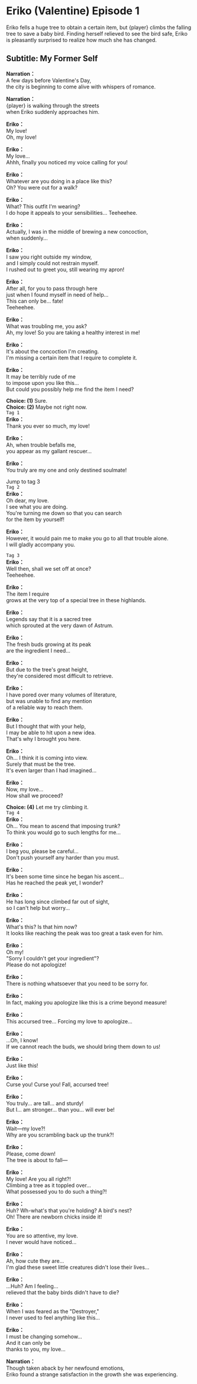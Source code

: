 # Eriko (Valentine) Episode 1
Eriko fells a huge tree to obtain a certain item, but {player} climbs the falling tree to save a baby bird. Finding herself relieved to see the bird safe, Eriko is pleasantly surprised to realize how much she has changed.
  
## Subtitle: My Former Self
  
**Narration：**  
A few days before Valentine's Day,  
the city is beginning to come alive with whispers of romance.  
  
**Narration：**  
{player} is walking through the streets  
when Eriko suddenly approaches him.  
  
**Eriko：**  
My love!  
Oh, my love!  
  
**Eriko：**  
My love...  
Ahhh, finally you noticed my voice calling for you!  
  
**Eriko：**  
Whatever are you doing in a place like this?  
Oh? You were out for a walk?  
  
**Eriko：**  
What? This outfit I'm wearing?  
I do hope it appeals to your sensibilities... Teeheehee.  
  
**Eriko：**  
Actually, I was in the middle of brewing a new concoction,  
when suddenly...  
  
**Eriko：**  
I saw you right outside my window,  
and I simply could not restrain myself.  
I rushed out to greet you, still wearing my apron!  
  
**Eriko：**  
After all, for you to pass through here  
just when I found myself in need of help...  
This can only be... fate!  
 Teeheehee.  
  
**Eriko：**  
What was troubling me, you ask?  
Ah, my love! So you are taking a healthy interest in me!  
  
**Eriko：**  
It's about the concoction I'm creating.  
I'm missing a certain item that I require to complete it.  
  
**Eriko：**  
It may be terribly rude of me  
to impose upon you like this...  
But could you possibly help me find the item I need?  
  
**Choice: (1)**  Sure.  
**Choice: (2)**  Maybe not right now.  
`Tag 1`  
**Eriko：**  
Thank you ever so much, my love!  
  
**Eriko：**  
Ah, when trouble befalls me,  
you appear as my gallant rescuer...  
  
**Eriko：**  
You truly are my one and only destined soulmate!  
  
Jump to tag 3  
`Tag 2`  
**Eriko：**  
Oh dear, my love.  
I see what you are doing.  
You're turning me down so that you can search  
for the item by yourself!  
  
**Eriko：**  
However, it would pain me to make you go to all that trouble alone.  
I will gladly accompany you.  
  
`Tag 3`  
**Eriko：**  
Well then, shall we set off at once?  
 Teeheehee.  
  
**Eriko：**  
The item I require  
grows at the very top of a special tree in these highlands.  
  
**Eriko：**  
Legends say that it is a sacred tree  
which sprouted at the very dawn of Astrum.  
  
**Eriko：**  
The fresh buds growing at its peak  
are the ingredient I need...  
  
**Eriko：**  
But due to the tree's great height,  
they're considered most difficult to retrieve.  
  
**Eriko：**  
I have pored over many volumes of literature,  
but was unable to find any mention  
of a reliable way to reach them.  
  
**Eriko：**  
But I thought that with your help,  
I may be able to hit upon a new idea.  
That's why I brought you here.  
  
**Eriko：**  
Oh... I think it is coming into view.  
Surely that must be the tree.  
It's even larger than I had imagined...  
  
**Eriko：**  
Now, my love...  
How shall we proceed?  
  
**Choice: (4)**  Let me try climbing it.  
`Tag 4`  
**Eriko：**  
Oh... You mean to ascend that imposing trunk?  
To think you would go to such lengths for me...  
  
**Eriko：**  
I beg you, please be careful...  
Don't push yourself any harder than you must.  
  
**Eriko：**  
It's been some time since he began his ascent...  
Has he reached the peak yet, I wonder?  
  
**Eriko：**  
He has long since climbed far out of sight,  
so I can't help but worry...  
  
**Eriko：**  
What's this? Is that him now?  
It looks like reaching the peak was too great a task even for him.  
  
**Eriko：**  
Oh my!  
 \"Sorry I couldn't get your ingredient\"?  
Please do not apologize!  
  
**Eriko：**  
There is nothing whatsoever that you need to be sorry for.  
  
**Eriko：**  
In fact, making you apologize like this is a crime beyond measure!  
  
**Eriko：**  
This accursed tree... Forcing my love to apologize...  
  
**Eriko：**  
...Oh, I know!  
If we cannot reach the buds, we should bring them down to us!  
  
**Eriko：**  
Just like this!  
  
**Eriko：**  
Curse you! Curse you! Fall, accursed tree!  
  
**Eriko：**  
You truly... are tall... and sturdy!  
But I... am stronger... than you... will ever be!  
  
**Eriko：**  
Wait—my love?!  
Why are you scrambling back up the trunk?!  
  
**Eriko：**  
Please, come down!  
The tree is about to fall—  
  
**Eriko：**  
My love! Are you all right?!  
Climbing a tree as it toppled over...  
What possessed you to do such a thing?!  
  
**Eriko：**  
Huh? Wh-what's that you're holding? A bird's nest?  
Oh! There are newborn chicks inside it!  
  
**Eriko：**  
You are so attentive, my love.  
I never would have noticed...  
  
**Eriko：**  
Ah, how cute they are...  
I'm glad these sweet little creatures didn't lose their lives...  
  
**Eriko：**  
...Huh? Am I feeling...  
relieved that the baby birds didn't have to die?  
  
**Eriko：**  
When I was feared as the \"Destroyer,\"  
I never used to feel anything like this...  
  
**Eriko：**  
I must be changing somehow...  
And it can only be  
 thanks to you, my love...  
  
**Narration：**  
Though taken aback by her newfound emotions,  
Eriko found a strange satisfaction in the growth she was experiencing.  
